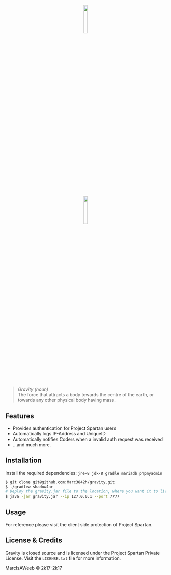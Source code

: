 <p align="center"><img width=15% src="https://maxcdn.icons8.com/Color/PNG/512/Sports/centre_of_gravity-512.png"></p>
<p align="center"><img width=15% src="https://i.imgur.com/cs9HJaA.png"></p>

> _Gravity (noun)_  
> The force that attracts a body towards the centre of the earth, 
> or towards any other physical body having mass.

## Features

* Provides authentication for Project Spartan users
* Automatically logs IP-Address and UniqueID
* Automatically notifies Coders when a invalid auth request was received
* ...and much more.

## Installation

Install the required dependencies: 
`jre-8 jdk-8 gradle mariadb phpmyadmin`

```bash
$ git clone git@github.com:Marc3842h/gravity.git
$ ./gradlew shadowJar
# Deploy the gravity.jar file to the location, where you want it to live
$ java -jar gravity.jar --ip 127.0.0.1 --port 7777
```

## Usage

For reference please visit the client side protection of Project Spartan.

## License & Credits

Gravity is closed source and is licensed under the Project Spartan Private License. 
Visit the `LICENSE.txt` file for more information.



MarcIsAWeeb © 2k17-2k17
